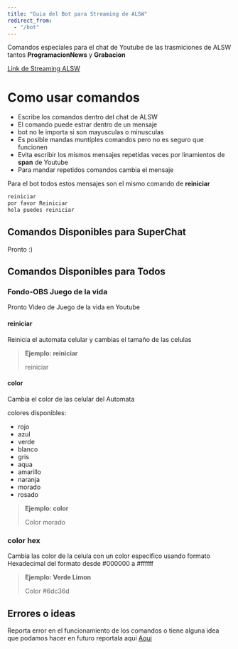 ```yaml
---
title: "Guia del Bot para Streaming de ALSW"
redirect_from:
  - "/bot"
---
```


Comandos especiales para el chat de Youtube de las trasmiciones de ALSW tantos **ProgramacionNews** y **Grabacion**

[Link de Streaming ALSW](https://www.youtube.com/alswnet/live)

# Como usar comandos

* Escribe los comandos dentro del chat de ALSW
* El comando puede estrar dentro de un mensaje
* bot no le importa si son mayusculas o minusculas
* Es posible mandas muntiples comandos pero no es seguro que funcionen
* Evita escribir los mismos mensajes repetidas veces por linamientos de **span** de Youtube
* Para mandar repetidos comandos cambia el mensaje

Para el bot todos estos mensajes son el mismo comando de **reiniciar**
```markdown
reiniciar
por favor Reiniciar
hola puedes reiniciar
```

## Comandos Disponibles para SuperChat

Pronto :)

## Comandos Disponibles para Todos

### Fondo-OBS Juego de la vida

Pronto Video de Juego de la vida en Youtube

#### reiniciar

Reinicia el automata celular y cambias el tamaño de las celulas

> **Ejemplo: reiniciar**  
>
> reiniciar

#### color

Cambia el color de las celular del Automata

colores disponibles:
* rojo
* azul
* verde
* blanco
* gris
* aqua
* amarillo
* naranja
* morado
* rosado

> **Ejemplo: color**  
>
> Color morado

### color hex

Cambia las color de la celula con un color especifico usando formato Hexadecimal del formato desde #000000 a #ffffff

> **Ejemplo: Verde Limon**
>
> Color #6dc36d

## Errores o ideas

Reporta error en el funcionamiento de los comandos o tiene alguna idea que podamos hacer en futuro reportala aqui [Aqui](https://github.com/alswnet/NocheProgramacion/issues/new)
